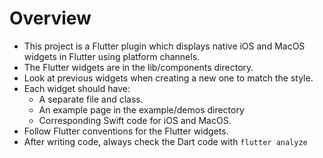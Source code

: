 # Overview
- This project is a Flutter plugin which displays native iOS and MacOS widgets in Flutter using platform channels.
- The Flutter widgets are in the lib/components directory.
- Look at previous widgets when creating a new one to match the style.
- Each widget should have:
  - A separate file and class.
  - An example page in the example/demos directory
  - Corresponding Swift code for iOS and MacOS.
- Follow Flutter conventions for the Flutter widgets.
- After writing code, always check the Dart code with `flutter analyze`